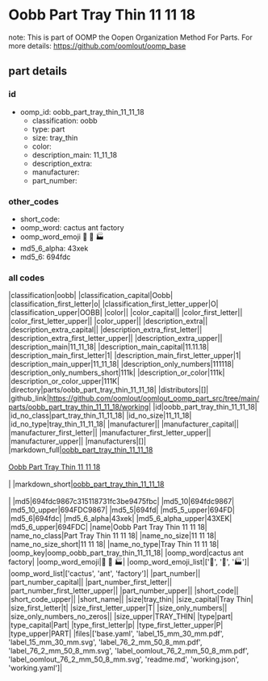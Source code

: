 # Oobb Part Tray Thin 11 11 18  

note: This is part of OOMP the Oopen Organization Method For Parts. For more details: https://github.com/oomlout/oomp_base

##  part details





### id
* oomp_id: oobb_part_tray_thin_11_11_18
  * classification: oobb
  * type: part
  * size: tray_thin
  * color: 
  * description_main: 11_11_18
  * description_extra: 
  * manufacturer: 
  * part_number: 

### other_codes
* short_code: 
* oomp_word: cactus ant factory
* oomp_word_emoji :cactus: :ant: :factory:
* md5_6_alpha: 43xek
* md5_6: 694fdc

### all codes 
|classification|oobb|
|classification_capital|Oobb|
|classification_first_letter|o|
|classification_first_letter_upper|O|
|classification_upper|OOBB|
|color||
|color_capital||
|color_first_letter||
|color_first_letter_upper||
|color_upper||
|description_extra||
|description_extra_capital||
|description_extra_first_letter||
|description_extra_first_letter_upper||
|description_extra_upper||
|description_main|11_11_18|
|description_main_capital|11.11.18|
|description_main_first_letter|1|
|description_main_first_letter_upper|1|
|description_main_upper|11_11_18|
|description_only_numbers|111118|
|description_only_numbers_short|111k|
|description_or_color|111k|
|description_or_color_upper|111K|
|directory|parts/oobb_part_tray_thin_11_11_18|
|distributors|[]|
|github_link|https://github.com/oomlout/oomlout_oomp_part_src/tree/main/parts/oobb_part_tray_thin_11_11_18/working|
|id|oobb_part_tray_thin_11_11_18|
|id_no_class|part_tray_thin_11_11_18|
|id_no_size|11_11_18|
|id_no_type|tray_thin_11_11_18|
|manufacturer||
|manufacturer_capital||
|manufacturer_first_letter||
|manufacturer_first_letter_upper||
|manufacturer_upper||
|manufacturers|[]|
|markdown_full|[oobb_part_tray_thin_11_11_18](https://github.com/oomlout/oomlout_oomp_part_src/tree/main/parts/oobb_part_tray_thin_11_11_18/working)<br>[](https://github.com/oomlout/oomlout_oomp_part_src/tree/main/parts/oobb_part_tray_thin_11_11_18/working)<br>[Oobb Part Tray Thin 11 11 18](https://github.com/oomlout/oomlout_oomp_part_src/tree/main/parts/oobb_part_tray_thin_11_11_18/working)<br><br>|
|markdown_short|[oobb_part_tray_thin_11_11_18](https://github.com/oomlout/oomlout_oomp_part_src/tree/main/parts/oobb_part_tray_thin_11_11_18/working)<br><br>|
|md5|694fdc9867c315118731fc3be9475fbc|
|md5_10|694fdc9867|
|md5_10_upper|694FDC9867|
|md5_5|694fd|
|md5_5_upper|694FD|
|md5_6|694fdc|
|md5_6_alpha|43xek|
|md5_6_alpha_upper|43XEK|
|md5_6_upper|694FDC|
|name|Oobb Part Tray Thin 11 11 18|
|name_no_class|Part Tray Thin 11 11 18|
|name_no_size|11 11 18|
|name_no_size_short|11 11 18|
|name_no_type|Tray Thin 11 11 18|
|oomp_key|oomp_oobb_part_tray_thin_11_11_18|
|oomp_word|cactus ant factory|
|oomp_word_emoji|:cactus: :ant: :factory:|
|oomp_word_emoji_list|[':cactus:', ':ant:', ':factory:']|
|oomp_word_list|['cactus', 'ant', 'factory']|
|part_number||
|part_number_capital||
|part_number_first_letter||
|part_number_first_letter_upper||
|part_number_upper||
|short_code||
|short_code_upper||
|short_name||
|size|tray_thin|
|size_capital|Tray Thin|
|size_first_letter|t|
|size_first_letter_upper|T|
|size_only_numbers||
|size_only_numbers_no_zeros||
|size_upper|TRAY_THIN|
|type|part|
|type_capital|Part|
|type_first_letter|p|
|type_first_letter_upper|P|
|type_upper|PART|
|files|['base.yaml', 'label_15_mm_30_mm.pdf', 'label_15_mm_30_mm.svg', 'label_76_2_mm_50_8_mm.pdf', 'label_76_2_mm_50_8_mm.svg', 'label_oomlout_76_2_mm_50_8_mm.pdf', 'label_oomlout_76_2_mm_50_8_mm.svg', 'readme.md', 'working.json', 'working.yaml']|

